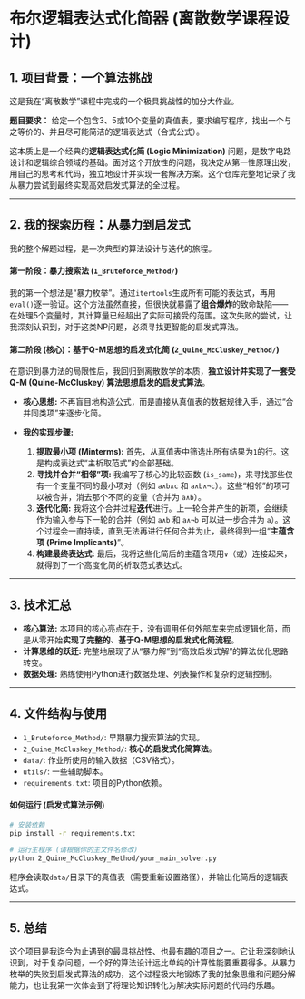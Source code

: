 # 布尔逻辑表达式化简器 (离散数学课程设计)

## 1. 项目背景：一个算法挑战

这是我在“离散数学”课程中完成的一个极具挑战性的加分大作业。

**题目要求：** 给定一个包含3、5或10个变量的真值表，要求编写程序，找出一个与之等价的、并且尽可能简洁的逻辑表达式（合式公式）。

这本质上是一个经典的**逻辑表达式化简 (Logic Minimization)** 问题，是数字电路设计和逻辑综合领域的基础。面对这个开放性的问题，我决定从第一性原理出发，用自己的思考和代码，独立地设计并实现一套解决方案。这个仓库完整地记录了我从暴力尝试到最终实现高效启发式算法的全过程。

---

## 2. 我的探索历程：从暴力到启发式

我的整个解题过程，是一次典型的算法设计与迭代的旅程。

#### **第一阶段：暴力搜索法 (`1_Bruteforce_Method/`)**

我的第一个想法是“暴力枚举”。通过`itertools`生成所有可能的表达式，再用`eval()`逐一验证。这个方法虽然直接，但很快就暴露了**组合爆炸**的致命缺陷——在处理5个变量时，其计算量已经超出了实际可接受的范围。这次失败的尝试，让我深刻认识到，对于这类NP问题，必须寻找更智能的启发式算法。

#### **第二阶段 (核心)：基于Q-M思想的启发式化简 (`2_Quine_McCluskey_Method/`)**

在意识到暴力法的局限性后，我回归到离散数学的本质，**独立设计并实现了一套受Q-M (Quine-McCluskey) 算法思想启发的启发式算法**。

*   **核心思想:** 不再盲目地构造公式，而是直接从真值表的数据规律入手，通过“合并同类项”来逐步化简。

*   **我的实现步骤:**
    1.  **提取最小项 (Minterms):** 首先，从真值表中筛选出所有结果为`1`的行。这是构成表达式“主析取范式”的全部基础。
    2.  **寻找并合并“相邻”项:** 我编写了核心的比较函数 (`is_same`)，来寻找那些仅有一个变量不同的最小项对（例如 `a∧b∧c` 和 `a∧b∧¬c`）。这些“相邻”的项可以被合并，消去那个不同的变量（合并为 `a∧b`）。
    3.  **迭代化简:** 我将这个合并过程**迭代**进行。上一轮合并产生的新项，会继续作为输入参与下一轮的合并（例如 `a∧b` 和 `a∧¬b` 可以进一步合并为 `a`）。这个过程会一直持续，直到无法再进行任何合并为止，最终得到一组“**主蕴含项 (Prime Implicants)**”。
    4.  **构建最终表达式:** 最后，我将这些化简后的主蕴含项用`∨`（或）连接起来，就得到了一个高度化简的析取范式表达式。

---

## 3. 技术汇总

*   **核心算法:** 本项目的核心亮点在于，没有调用任何外部库来完成逻辑化简，而是从零开始**实现了完整的、基于Q-M思想的启发式化简流程**。
*   **计算思维的跃迁:** 完整地展现了从“暴力解”到“高效启发式解”的算法优化思路转变。
*   **数据处理:** 熟练使用Python进行数据处理、列表操作和复杂的逻辑控制。

---

## 4. 文件结构与使用

*   `1_Bruteforce_Method/`: 早期暴力搜索算法的实现。
*   `2_Quine_McCluskey_Method/`: **核心的启发式化简算法**。
*   `data/`: 作业所使用的输入数据（CSV格式）。
*   `utils/`: 一些辅助脚本。
*   `requirements.txt`: 项目的Python依赖。

#### **如何运行 (启发式算法示例)**
```bash
# 安装依赖
pip install -r requirements.txt

# 运行主程序 (请根据你的主文件名修改)
python 2_Quine_McCluskey_Method/your_main_solver.py
```
程序会读取`data/`目录下的真值表（需要重新设置路径），并输出化简后的逻辑表达式。

---

## 5. 总结

这个项目是我迄今为止遇到的最具挑战性、也最有趣的项目之一。它让我深刻地认识到，对于复杂问题，一个好的算法设计远比单纯的计算性能要重要得多。从暴力枚举的失败到启发式算法的成功，这个过程极大地锻炼了我的抽象思维和问题分解能力，也让我第一次体会到了将理论知识转化为解决实际问题的代码的乐趣。